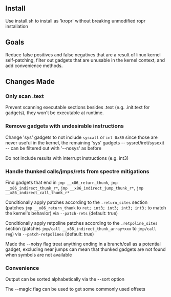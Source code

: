 ## Install

Use install.sh to install as 'kropr' without breaking unmodified ropr installation

## Goals

Reduce false positives and false negatives that are a result of linux kernel self-patching, filter out gadgets that are unusable in the kernel context, and add convenience methods.

## Changes Made

### Only scan .text
Prevent scanning executable sections besides .text (e.g. .init.text for gadgets), they won't be executable at runtime.

### Remove gadgets with undesirable instructions
Change 'sys' gadgets to not include `syscall` or `int 0x80` since those are never useful in the kernel, the remaining 'sys' gadgets -- sysret/iret/sysexit -- can be filtered out with '--nosys' as before

Do not include results with interrupt instructions (e.g. int3)

### Handle thunked calls/jmps/rets from spectre mitigations
Find gadgets that end in `jmp __x86_return_thunk`, `jmp __x86_indirect_thunk_r*`, `jmp __x86_indirect_jump_thunk_r*`, `jmp __x86_indirect_call_thunk_r*`

Conditionally apply patches according to the `.return_sites` section (patches `jmp __x86_return_thunk` to `ret; int3; int3; int3; int3;` to match the kernel's behavior) via `--patch-rets` (default: true)

Conditionally apply retpoline patches according to the `.retpoline_sites` section (patches `jmp/call __x86_indirect_thunk_array+xxx` to `jmp/call reg`) via `--patch-retpolines` (default: true)

Made the --noisy flag treat anything ending in a branch/call as a potential gadget, excluding near jumps can mean that thunked gadgets are not found when symbols are not available 

### Convenience

Output can be sorted alphabetically via the --sort option

The --magic flag can be used to get some commonly used offsets
